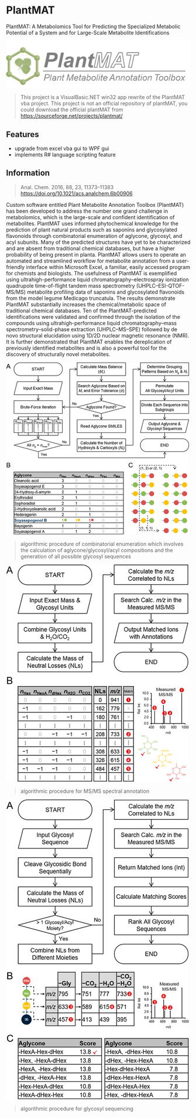 # PlantMAT
PlantMAT: A Metabolomics Tool for Predicting the Specialized Metabolic Potential of a System and for Large-Scale Metabolite Identifications

![](docs/logo.png)

> This project is a VisualBasic.NET win32 app rewrite of the PlantMAT vba project.
> This project is not an official repository of plantMAT, you could download the official plantMAT from https://sourceforge.net/projects/plantmat/

## Features

+ upgrade from excel vba gui to WPF gui
+ implements R# language scripting feature

## Information

> Anal. Chem. 2016, 88, 23, 11373–11383 https://doi.org/10.1021/acs.analchem.6b00906 

Custom software entitled Plant Metabolite Annotation Toolbox (PlantMAT) has been developed to address the number one grand challenge in metabolomics, which is the large-scale and confident identification of metabolites. PlantMAT uses informed phytochemical knowledge for the prediction of plant natural products such as saponins and glycosylated flavonoids through combinatorial enumeration of aglycone, glycosyl, and acyl subunits. Many of the predicted structures have yet to be characterized and are absent from traditional chemical databases, but have a higher probability of being present in planta. PlantMAT allows users to operate an automated and streamlined workflow for metabolite annotation from a user-friendly interface within Microsoft Excel, a familiar, easily accessed program for chemists and biologists. The usefulness of PlantMAT is exemplified using ultrahigh-performance liquid chromatography–electrospray ionization quadrupole time-of-flight tandem mass spectrometry (UHPLC–ESI-QTOF-MS/MS) metabolite profiling data of saponins and glycosylated flavonoids from the model legume Medicago truncatula. The results demonstrate PlantMAT substantially increases the chemical/metabolic space of traditional chemical databases. Ten of the PlantMAT-predicted identifications were validated and confirmed through the isolation of the compounds using ultrahigh-performance liquid chromatography–mass spectrometry–solid-phase extraction (UHPLC–MS–SPE) followed by de novo structural elucidation using 1D/2D nuclear magnetic resonance (NMR). It is further demonstrated that PlantMAT enables the dereplication of previously identified metabolites and is also a powerful tool for the discovery of structurally novel metabolites.

![](docs/ms1topdown.png)
> algorithmic procedure of combinatorial enumeration which involves the calculation of aglycone/glycosyl/acyl compositions and the generation of all possible glycosyl sequences

![](docs/ms2topdown.png)
> algorithmic procedure for MS/MS spectral annotation

![](docs/glycosyl_seq.png)
> algorithmic procedure for glycosyl sequencing